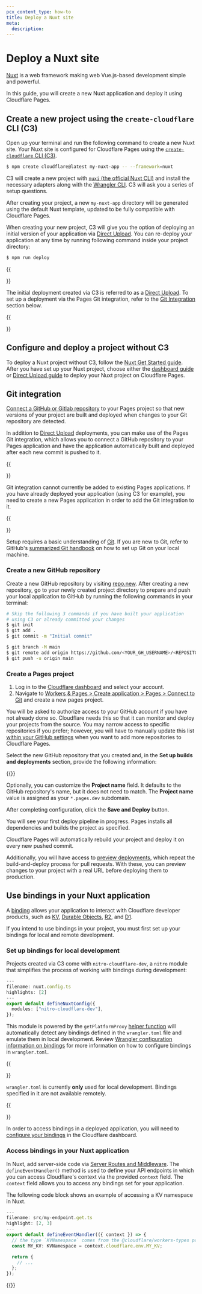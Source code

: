 ```yaml
---
pcx_content_type: how-to
title: Deploy a Nuxt site
meta:
  description: 
---
```


# Deploy a Nuxt site

[Nuxt](https://nuxt.com) is a web framework making web Vue.js-based development simple and powerful.

In this guide, you will create a new Nuxt application and deploy it using Cloudflare Pages.

## Create a new project using the `create-cloudflare` CLI (C3)

Open up your terminal and run the following command to create a new Nuxt site. Your Nuxt site is configured for Cloudflare Pages using the [`create-cloudflare` CLI (C3)](/pages/get-started/c3/).

```sh
$ npm create cloudflare@latest my-nuxt-app -- --framework=nuxt
```

C3 will create a new project with [`nuxi` (the official Nuxt CLI)](https://github.com/nuxt/cli) and install the necessary adapters along with the [Wrangler CLI](/workers/wrangler/install-and-update/#check-your-wrangler-version). C3 will ask you a series of setup questions.

After creating your project, a new `my-nuxt-app` directory will be generated using the default Nuxt template, updated to be fully compatible with Cloudflare Pages.

When creating your new project, C3 will give you the option of deploying an initial version of your application via [Direct Upload](/pages/how-to/use-direct-upload-with-continuous-integration/). You can re-deploy your application at any time by running following command inside your project directory:

```sh
$ npm run deploy
```

{{<Aside type="note" header="Git integration">}}

The initial deployment created via C3 is referred to as a [Direct Upload](/pages/get-started/direct-upload/). To set up a deployment via the Pages Git integration, refer to the [Git Integration](#git-integration) section below.

{{</Aside>}}

## Configure and deploy a project without C3

To deploy a Nuxt project without C3, follow the [Nuxt Get Started guide](https://nuxt.com/docs/getting-started/installation). After you have set up your Nuxt project, choose either the [dashboard guide](/pages/get-started/guide/) or [Direct Upload guide](/pages/get-started/direct-upload/) to deploy your Nuxt project on Cloudflare Pages.

## Git integration

[Connect a GitHub or Gitlab repository](/pages/configuration/git-integration) to your Pages project so that new versions of your project are built and deployed when changes to your Git repository are detected.

In addition to [Direct Upload](/pages/get-started/direct-upload/) deployments, you can make use of the Pages Git integration, which allows you to connect a GitHub repository to your Pages application and have the application automatically built and deployed after each new commit is pushed to it.

{{<Aside type="note">}}

Git integration cannot currently be added to existing Pages applications. If you have already deployed your application (using C3 for example), you need to create a new Pages application in order to add the Git integration to it.

{{</Aside>}}

Setup requires a basic understanding of [Git](https://git-scm.com/). If you are new to Git, refer to GitHub's [summarized Git handbook](https://guides.github.com/introduction/git-handbook/) on how to set up Git on your local machine.

### Create a new GitHub repository

Create a new GitHub repository by visiting [repo.new](https://repo.new). After creating a new repository, go to your newly created project directory to prepare and push your local application to GitHub by running the following commands in your terminal:

```sh
# Skip the following 3 commands if you have built your application
# using C3 or already committed your changes
$ git init
$ git add .
$ git commit -m "Initial commit"

$ git branch -M main
$ git remote add origin https://github.com/<YOUR_GH_USERNAME>/<REPOSITORY_NAME>
$ git push -u origin main
```

### Create a Pages project

1. Log in to the [Cloudflare dashboard](https://dash.cloudflare.com/) and select your account.
2. Navigate to [Workers & Pages > Create application > Pages > Connect to Git](https://dash.cloudflare.com/?to=/:account/pages/new/provider/github) and create a new pages project.

You will be asked to authorize access to your GitHub account if you have not already done so. Cloudflare needs this so that it can monitor and deploy your projects from the source. You may narrow access to specific repositories if you prefer; however, you will have to manually update this list [within your GitHub settings](https://github.com/settings/installations) when you want to add more repositories to Cloudflare Pages.

Select the new GitHub repository that you created and, in the **Set up builds and deployments** section, provide the following information:

{{<pages-build-preset framework="nuxt-js">}}

Optionally, you can customize the **Project name** field. It defaults to the GitHub repository's name, but it does not need to match. The **Project name** value is assigned as your `*.pages.dev` subdomain.

After completing configuration, click the **Save and Deploy** button.

You will see your first deploy pipeline in progress. Pages installs all dependencies and builds the project as specified.

Cloudflare Pages will automatically rebuild your project and deploy it on every new pushed commit.

Additionally, you will have access to [preview deployments](/pages/configuration/preview-deployments/), which repeat the build-and-deploy process for pull requests. With these, you can preview changes to your project with a real URL before deploying them to production.

## Use bindings in your Nuxt application

A [binding](/pages/functions/bindings/) allows your application to interact with Cloudflare developer products, such as [KV](/kv/), [Durable Objects](/durable-objects/), [R2](/r2/), and [D1](/d1/).

If you intend to use bindings in your project, you must first set up your bindings for local and remote development.

### Set up bindings for local development

Projects created via C3 come with `nitro-cloudflare-dev`, a `nitro` module that simplifies the process of working with bindings during development:

```typescript
---
filename: nuxt.config.ts
highlights: [2]
---
export default defineNuxtConfig({
  modules: ["nitro-cloudflare-dev"],
});
```

This module is powered by the `getPlatformProxy` [helper function](/workers/wrangler/api#getplatformproxy) will automatically detect any bindings defined in the `wrangler.toml` file and emulate them in local development. Review [Wrangler configuration information on bindings](/workers/wrangler/configuration/#bindings) for more information on how to configure bindings in `wrangler.toml`.

{{<Aside type="note">}}

`wrangler.toml` is currently **only** used for local development. Bindings specified in it are not available remotely.

{{</Aside>}}

In order to access bindings in a deployed application, you will need to [configure your bindings](/pages/functions/bindings/) in the Cloudflare dashboard.

### Access bindings in your Nuxt application

In Nuxt, add server-side code via [Server Routes and Middleware](https://nuxt.com/docs/guide/directory-structure/server#server-directory). The `defineEventHandler()` method is used to define your API endpoints in which you can access Cloudflare's context via the provided `context` field. The `context` field allows you to access any bindings set for your application.

The following code block shows an example of accessing a KV namespace in Nuxt.

```typescript
---
filename: src/my-endpoint.get.ts
highlight: [2, 3]
---
export default defineEventHandler(({ context }) => {
  // the type `KVNamespace` comes from the @cloudflare/workers-types package
  const MY_KV: KVNamespace = context.cloudflare.env.MY_KV;

  return {
    // ...
  };
});
```

{{<render file="_learn-more.md" withParameters="Nuxt">}}
